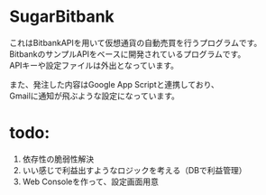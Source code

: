 # SugarBitbank  
これはBitbankAPIを用いて仮想通貨の自動売買を行うプログラムです。  
BitbankのサンプルAPIをベースに開発されているプログラムです。  
APIキーや設定ファイルは外出となっています。  
  
また、発注した内容はGoogle App Scriptと連携しており、  
Gmailに通知が飛ぶような設定になっています。

# todo:
1. 依存性の脆弱性解決
2. いい感じで利益出すようなロジックを考える（DBで利益管理）
3. Web Consoleを作って、設定画面用意
